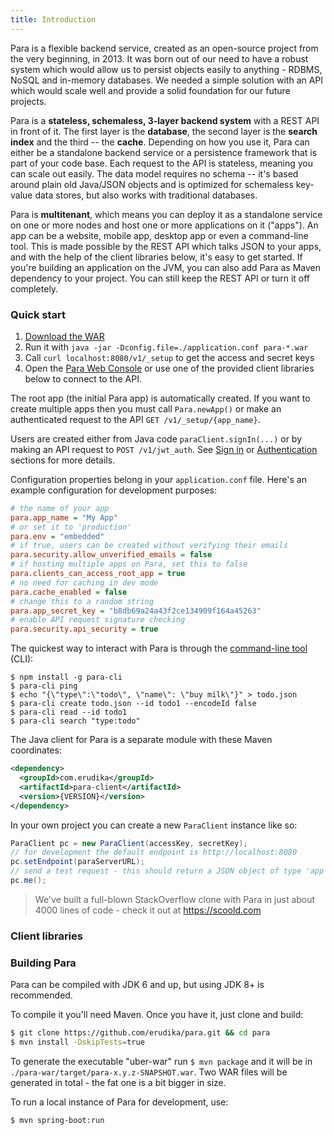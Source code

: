 ```yaml
---
title: Introduction
---
```


Para is a flexible backend service, created as an open-source project from the very beginning, in 2013.
It was born out of our need to have a robust system which would allow us to persist objects easily to anything -
RDBMS, NoSQL and in-memory databases. We needed a simple solution with an API which would scale well and provide a
solid foundation for our future projects.

Para is a **stateless, schemaless, 3-layer backend system** with a REST API in front of it.
The first layer is the **database**, the second layer is the **search index** and the third -- the **cache**.
Depending on how you use it, Para can either be a standalone backend service or a persistence
framework that is part of your code base. Each request to the API is stateless, meaning you can scale out easily.
The data model requires no schema -- it's based around plain old Java/JSON objects and is optimized for schemaless 
key-value data stores, but also works with traditional databases.

Para is **multitenant**, which means you can deploy it as a standalone service on one or more nodes and host one or more
applications on it ("apps"). An app can be a website, mobile app, desktop app or even a command-line tool.
This is made possible by the REST API which talks JSON to your apps, and with the help of the client libraries below,
it's easy to get started. If you're building an application on the JVM, you can also add Para as Maven dependency to
your project. You can still keep the REST API or turn it off completely.

### Quick start

1. [Download the WAR](https://github.com/erudika/para/releases)
2. Run it with `java -jar -Dconfig.file=./application.conf para-*.war`
3. Call `curl localhost:8080/v1/_setup` to get the access and secret keys
4. Open the [Para Web Console](https://console.paraio.org) or use one of the provided
client libraries below to connect to the API.

The root app (the initial Para app) is automatically created. If you want to create multiple apps then you must
call `Para.newApp()` or make an authenticated request to the API `GET /v1/_setup/{app_name}`.

Users are created either from Java code `paraClient.signIn(...)` or by making an API request to `POST /v1/jwt_auth`. See
[Sign in](#034-api-jwt-signin) or [Authentication](#033-restauth) sections for more details.

Configuration properties belong in your `application.conf` file.
Here's an example configuration for development purposes:
```ini
# the name of your app
para.app_name = "My App"
# or set it to 'production'
para.env = "embedded"
# if true, users can be created without verifying their emails
para.security.allow_unverified_emails = false
# if hosting multiple apps on Para, set this to false
para.clients_can_access_root_app = true
# no need for caching in dev mode
para.cache_enabled = false
# change this to a random string
para.app_secret_key = "b8db69a24a43f2ce134909f164a45263"
# enable API request signature checking
para.security.api_security = true
```

The quickest way to interact with Para is through the [command-line tool](https://github.com/Erudika/para-cli) (CLI):
```
$ npm install -g para-cli
$ para-cli ping
$ echo "{\"type\":\"todo\", \"name\": \"buy milk\"}" > todo.json
$ para-cli create todo.json --id todo1 --encodeId false
$ para-cli read --id todo1
$ para-cli search "type:todo"
```

The Java client for Para is a separate module with these Maven coordinates:

```xml
<dependency>
  <groupId>com.erudika</groupId>
  <artifactId>para-client</artifactId>
  <version>{VERSION}</version>
</dependency>
```

In your own project you can create a new `ParaClient` instance like so:

```java
ParaClient pc = new ParaClient(accessKey, secretKey);
// for development the default endpoint is http://localhost:8080
pc.setEndpoint(paraServerURL);
// send a test request - this should return a JSON object of type 'app'
pc.me();
```

> We've built a full-blown StackOverflow clone with Para in just about 4000 lines of code - check it out at https://scoold.com

### Client libraries

<div class="row">
  <div class="col-sm-4 text-center">
		<a href="https://github.com/Erudika/para/tree/master/para-client" class="btn-client">
			<i class="devicon-java-plain-wordmark"></i>
		</a>
	</div>
  <div class="col-sm-4 text-center">
		<a href="https://github.com/Erudika/para-client-js" class="btn-client">
			<i class="devicon-javascript-plain"></i>
		</a>
	</div>
  <div class="col-sm-4 text-center">
		<a href="https://github.com/Erudika/para-client-php" class="btn-client">
			<i class="devicon-php-plain"></i>
		</a>
	</div>
</div>
<div class="row">
	<div class="col-sm-4 text-center">
		<a href="https://github.com/Erudika/para-client-csharp" class="btn-client">
			<i class="devicon-dot-net-plain-wordmark"></i>
		</a>
	</div>
  <div class="col-sm-4 text-center">
		<a href="https://github.com/Erudika/para-client-android" class="btn-client">
			<i class="devicon-android-plain"></i>
		</a>
	</div>
  <div class="col-sm-4 text-center">
		<a href="https://github.com/Erudika/para-client-ios" class="btn-client">
			<i class="devicon-apple-original"></i>
		</a>
	</div>
</div>

### Building Para

Para can be compiled with JDK 6 and up, but using JDK 8+ is recommended.

To compile it you'll need Maven. Once you have it, just clone and build:

```sh
$ git clone https://github.com/erudika/para.git && cd para
$ mvn install -DskipTests=true
```
To generate the executable "uber-war" run `$ mvn package` and it will be in `./para-war/target/para-x.y.z-SNAPSHOT.war`.
Two WAR files will be generated in total - the fat one is a bit bigger in size.

To run a local instance of Para for development, use:
```sh
$ mvn spring-boot:run
```